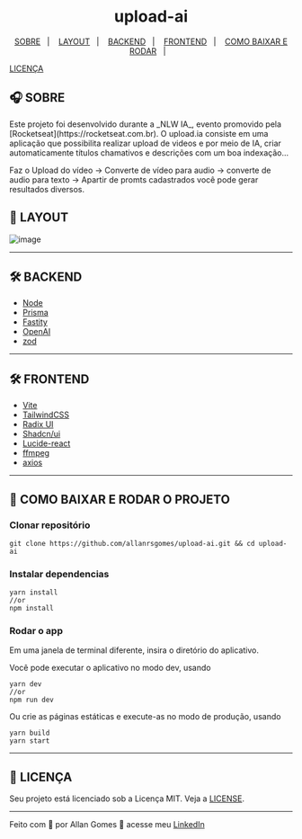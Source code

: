 
<h1 align="center">
upload-ai
</h1>

<p align="center">
  <a href="#-SOBRE">SOBRE</a>&nbsp;&nbsp;&nbsp;|&nbsp;&nbsp;&nbsp;
  <a href="#-LAYOUT">LAYOUT</a>&nbsp;&nbsp;&nbsp;|&nbsp;&nbsp;&nbsp;
  <a href="#-BACKEND">BACKEND</a>&nbsp;&nbsp;&nbsp;|&nbsp;&nbsp;&nbsp;
  <a href="#-FRONTEND">FRONTEND</a>&nbsp;&nbsp;&nbsp;|&nbsp;&nbsp;&nbsp;
  <a href="#-COMO-BAIXAR-E-RODAR-O-PROJETO">COMO BAIXAR E RODAR</a>&nbsp;&nbsp;&nbsp;|&nbsp;&nbsp;&nbsp;

  <a href="#-LICENÇA">LICENÇA</a>
</p>

## 🎧 SOBRE

<p>Este projeto foi desenvolvido durante a _NLW IA_, evento promovido pela [Rocketseat](https://rocketseat.com.br). O upload.ia consiste em uma aplicação que possibilita realizar upload de videos e por meio de IA, criar automaticamente títulos chamativos e descrições com um boa indexação...</p>
<p>Faz o Upload do vídeo -> Converte de vídeo para audio -> converte de audio para texto -> Apartir de promts cadastrados você pode gerar resultados diversos.</p>

## 🔖 LAYOUT

![image](https://github.com/allanrsgomes/upload-ai/assets/44976238/6463daf6-5711-4e68-bf79-81a2fad86e03)

---

## 🛠 BACKEND

- [Node](https://nodejs.org/en)
- [Prisma](https://www.prisma.io/)
- [Fastity](https://fastify.dev/)
- [OpenAI](https://openai.com/blog/openai-api)
- [zod](https://zod.dev/)

---

## 🛠 FRONTEND

- [Vite](https://vitejs.dev/guide/)
- [TailwindCSS](https://tailwindcss.com/)
- [Radix UI](https://www.radix-ui.com/)
- [Shadcn/ui](https://ui.shadcn.com/)
- [Lucide-react](https://lucide.dev/guide/packages/lucide-react)
- [ffmpeg](https://ffmpegwasm.netlify.app/docs/getting-started/installation/)
- [axios](https://axios-http.com/docs/intro)

---

## 🚀 COMO BAIXAR E RODAR O PROJETO

### Clonar repositório

```shell
git clone https://github.com/allanrsgomes/upload-ai.git && cd upload-ai
```

### Instalar dependencias

```shell
yarn install
//or
npm install
```

### Rodar o app

Em uma janela de terminal diferente, insira o diretório do aplicativo.

Você pode executar o aplicativo no modo dev, usando

```shell
yarn dev
//or
npm run dev
```

Ou crie as páginas estáticas e execute-as no modo de produção, usando

```shell
yarn build
yarn start
```

---

## 📝 LICENÇA

Seu projeto está licenciado sob a Licença MIT. Veja a [LICENSE](LICENSE.md).

---

Feito com 💜 por Allan Gomes 👋 acesse meu [LinkedIn](https://www.linkedin.com/in/allanrsgomes/)

